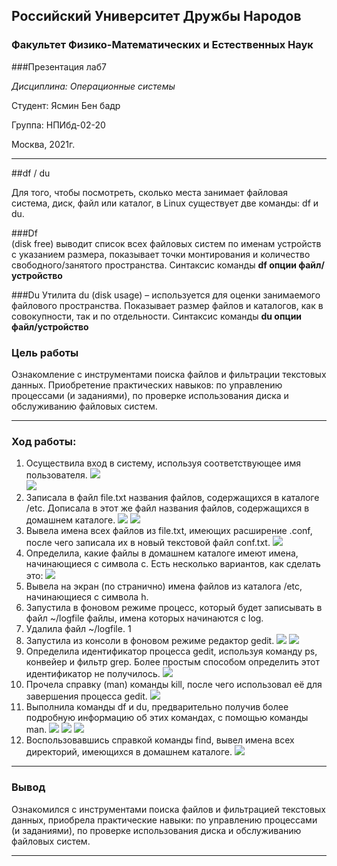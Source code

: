 ## Российский Университет Дружбы Народов

### Факультет Физико-Математических и Естественных Наук
###Презентация лаб7

*Дисциплина: Операционные системы*

Студент: Ясмин Бен бадр

Группа: НПИбд-02-20

Москва, 2021г.

----

##df / du

Для того, чтобы посмотреть, сколько места занимает файловая система, диск, файл или каталог, в Linux существует две команды: df и du.

###Df   
 (disk free) выводит список всех файловых систем по именам устройств с указанием размера, показывает точки монтирования и количество свободного/занятого пространства.
Синтаксис команды
**df опции файл/устройство**

###Du
Утилита du (disk usage) – используется для оценки занимаемого файлового пространства. Показывает размер файлов и каталогов, как в совокупности, так и по отдельности.
Синтаксис команды
**du опции файл/устройство**

### Цель работы

Ознакомление с инструментами поиска файлов и фильтрации текстовых данных. Приобретение практических навыков: по управлению процессами (и заданиями), по проверке использования диска и обслуживанию файловых систем.

----

### Ход работы:

1. Осуществила вход в систему, используя соответствующее имя пользователя.
 ![](https://raw.githubusercontent.com/benbaderyasmine/lab7/main/photo/New%20folder/1.png)  
 ![](https://raw.githubusercontent.com/benbaderyasmine/lab7/main/photo/New%20folder/2.png)
2. Записала в файл file.txt названия файлов, содержащихся в каталоге /etc. Дописала в этот же файл названия файлов, содержащихся в домашнем каталоге.
   ![](https://raw.githubusercontent.com/benbaderyasmine/lab7/main/photo/New%20folder/3.png)
   ![](https://raw.githubusercontent.com/benbaderyasmine/lab7/main/photo/New%20folder/3.1.png)
3. Вывела имена всех файлов из file.txt, имеющих расширение .conf, после чего записала их в новый текстовой файл conf.txt.
   ![](https://raw.githubusercontent.com/benbaderyasmine/lab7/main/photo/New%20folder/4.png)
4. Определила, какие файлы в домашнем каталоге имеют имена, начинающиеся с символа c. Есть несколько вариантов, как сделать это:
![](https://raw.githubusercontent.com/benbaderyasmine/lab7/main/photo/New%20folder/4.png)
5. Вывела на экран (по странично) имена файлов из каталога /etc, начинающиеся с символа h.
6. Запустила в фоновом режиме процесс, который будет записывать в файл ~/logfile файлы, имена которых начинаются с log.
7. Удалила файл ~/logfile.
1[](https://raw.githubusercontent.com/benbaderyasmine/lab7/main/photo/New%20folder/5.png)
8. Запустила из консоли в фоновом режиме редактор gedit.
![](https://raw.githubusercontent.com/benbaderyasmine/lab7/main/photo/New%20folder/6.png)
![](https://raw.githubusercontent.com/benbaderyasmine/lab7/main/photo/New%20folder/7.png)
9.  Определила идентификатор процесса gedit, используя команду ps, конвейер и фильтр grep. Более простым способом определить этот идентификатор не получилось.
![](https://raw.githubusercontent.com/benbaderyasmine/lab7/main/photo/New%20folder/8.png)
10. Прочела справку (man) команды kill, после чего использовал её для завершения процесса gedit.
![](https://raw.githubusercontent.com/benbaderyasmine/lab7/main/photo/New%20folder/mN.png)
12. Выполнила команды df и du, предварительно получив более подробную информацию об этих командах, с помощью команды man.
![](https://raw.githubusercontent.com/benbaderyasmine/lab7/main/photo/New%20folder/ddf.png)
![](https://raw.githubusercontent.com/benbaderyasmine/lab7/main/photo/New%20folder/df.png)
![](https://raw.githubusercontent.com/benbaderyasmine/lab7/main/photo/New%20folder/man%20du.png)
13. Воспользовавшись справкой команды find, вывел имена всех директорий, имеющихся в домашнем каталоге.
 ![](https://raw.githubusercontent.com/benbaderyasmine/lab7/main/photo/New%20folder/find.png)

----

### Вывод

Ознакомился с инструментами поиска файлов и фильтрацией текстовых данных, приобрела практические навыки: по управлению процессами (и заданиями), по проверке использования диска и обслуживанию файловых систем.

----

